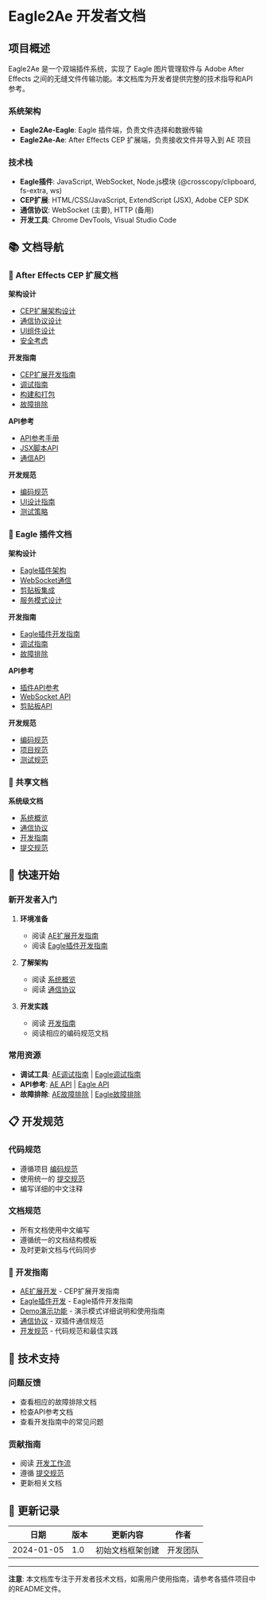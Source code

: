 # Eagle2Ae 开发者文档

## 项目概述

Eagle2Ae 是一个双端插件系统，实现了 Eagle 图片管理软件与 Adobe After Effects 之间的无缝文件传输功能。本文档库为开发者提供完整的技术指导和API参考。

### 系统架构

- **Eagle2Ae-Eagle**: Eagle 插件端，负责文件选择和数据传输
- **Eagle2Ae-Ae**: After Effects CEP 扩展端，负责接收文件并导入到 AE 项目

### 技术栈

- **Eagle插件**: JavaScript, WebSocket, Node.js模块 (@crosscopy/clipboard, fs-extra, ws)
- **CEP扩展**: HTML/CSS/JavaScript, ExtendScript (JSX), Adobe CEP SDK
- **通信协议**: WebSocket (主要), HTTP (备用)
- **开发工具**: Chrome DevTools, Visual Studio Code

## 📚 文档导航

### 🎯 After Effects CEP 扩展文档

**架构设计**
- [CEP扩展架构设计](./AE/architecture/cep-extension-architecture.md)
- [通信协议设计](./AE/architecture/communication-protocol.md)
- [UI组件设计](./AE/architecture/ui-component-design.md)
- [安全考虑](./AE/architecture/security-considerations.md)

**开发指南**
- [CEP扩展开发指南](./AE/development/cep-development-guide.md)
- [调试指南](./AE/development/debugging-guide.md)
- [构建和打包](./AE/development/build-and-package.md)
- [故障排除](./AE/development/troubleshooting.md)

**API参考**
- [API参考手册](./AE/api/api-reference.md)
- [JSX脚本API](./AE/api/jsx-scripts.md)
- [通信API](./AE/api/communication-api.md)

**开发规范**
- [编码规范](./AE/standards/coding-standards.md)
- [UI设计指南](./AE/standards/ui-guidelines.md)
- [测试策略](./AE/standards/testing-strategy.md)

### 🦅 Eagle 插件文档

**架构设计**
- [Eagle插件架构](./EAGLE/architecture/eagle-plugin-architecture.md)
- [WebSocket通信](./EAGLE/architecture/websocket-communication.md)
- [剪贴板集成](./EAGLE/architecture/clipboard-integration.md)
- [服务模式设计](./EAGLE/architecture/service-mode-design.md)

**开发指南**
- [Eagle插件开发指南](./EAGLE/development/plugin-development-guide.md)
- [调试指南](./EAGLE/development/debugging-guide.md)
- [故障排除](./EAGLE/development/troubleshooting.md)

**API参考**
- [插件API参考](./EAGLE/api/plugin-api.md)
- [WebSocket API](./EAGLE/api/websocket-api.md)
- [剪贴板API](./EAGLE/api/clipboard-api.md)

**开发规范**
- [编码规范](./EAGLE/standards/coding-standards.md)
- [项目规范](./EAGLE/standards/project-standards.md)
- [测试规范](./EAGLE/standards/testing-standards.md)

### 🔗 共享文档

**系统级文档**
- [系统概览](./shared/system-overview.md)
- [通信协议](./shared/communication-protocol.md)
- [开发指南](./shared/development-guidelines.md)
- [提交规范](./shared/commit-conventions.md)

## 🚀 快速开始

### 新开发者入门

1. **环境准备**
   - 阅读 [AE扩展开发指南](./AE/development/cep-development-guide.md)
   - 阅读 [Eagle插件开发指南](./EAGLE/development/plugin-development-guide.md)

2. **了解架构**
   - 阅读 [系统概览](./shared/system-overview.md)
   - 阅读 [通信协议](./shared/communication-protocol.md)

3. **开发实践**
   - 阅读 [开发指南](./shared/development-guidelines.md)
   - 阅读相应的编码规范文档

### 常用资源

- **调试工具**: [AE调试指南](./AE/development/debugging-guide.md) | [Eagle调试指南](./EAGLE/development/debugging-guide.md)
- **API参考**: [AE API](./AE/api/api-reference.md) | [Eagle API](./EAGLE/api/plugin-api.md)
- **故障排除**: [AE故障排除](./AE/development/troubleshooting.md) | [Eagle故障排除](./EAGLE/development/troubleshooting.md)

## 📋 开发规范

### 代码规范
- 遵循项目 [编码规范](./AE/standards/coding-standards.md)
- 使用统一的 [提交规范](./shared/commit-conventions.md)
- 编写详细的中文注释

### 文档规范
- 所有文档使用中文编写
- 遵循统一的文档结构模板
- 及时更新文档与代码同步

### 🔧 开发指南
- [AE扩展开发](./AE/development/) - CEP扩展开发指南
- [Eagle插件开发](./EAGLE/development/) - Eagle插件开发指南
- [Demo演示功能](./AE/development/demo-guide.md) - 演示模式详细说明和使用指南
- [通信协议](./shared/communication-protocol.md) - 双插件通信规范
- [开发规范](./shared/development-guidelines.md) - 代码规范和最佳实践

## 🔧 技术支持

### 问题反馈
- 查看相应的故障排除文档
- 检查API参考文档
- 查看开发指南中的常见问题

### 贡献指南
- 阅读 [开发工作流](./shared/development-workflow.md)
- 遵循 [提交规范](./shared/commit-conventions.md)
- 更新相关文档

## 📝 更新记录

| 日期 | 版本 | 更新内容 | 作者 |
|------|------|----------|------|
| 2024-01-05 | 1.0 | 初始文档框架创建 | 开发团队 |

---

**注意**: 本文档库专注于开发者技术文档，如需用户使用指南，请参考各插件项目中的README文件。